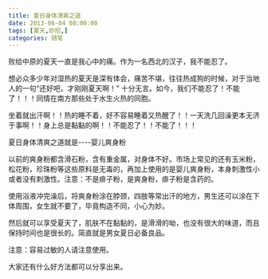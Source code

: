 ```yaml
---
title: 夏日身体清爽之道
date: 2013-06-04 08:00:00
tags: [夏天,妙招,]
categories: 随笔
---
```


败给中原的夏天一直是我心中的痛。作为一名西北的汉子，我不能忍了。

想必众多少年对湿热的夏天是深有体会，痛苦不堪，往往热成狗的时候，对于当地人的一句“还好吧，才刚刚夏天啊！” 十分无言。如今，我们不能忍了！不能了！！！同情在南方那些处于水生火热的同胞。

坐着就出汗啊！！热的睡不着，好不容易睡着又热醒了！！一天洗几回澡更本无济于事啊！！身上总是黏黏的啊！！不能忍了！！不能了！！！

夏日身体清爽之道就是----婴儿爽身粉

以前的爽身粉都含滑石粉，含有重金属，对身体不好。市场上常见的还有玉米粉，松花粉，珍珠粉等这些原料是无毒的，再加上使用的是婴儿爽身粉，本身刺激性小或者没有刺激性。注意：不是痱子粉，是爽身粉，痱子粉是含药的。

使用浴液冲完澡后，将爽身粉涂在脖颈，四肢等常出汗的地方，男生还可以涂在下体周围，女生就不要了，毕竟构造不同，小心为妙。

然后就可以享受夏天了，肌肤不在黏黏的，是滑滑的呦，也没有很大的味道，而且保持时间也是很长的。简直就是男女夏日必备良品。

注意：容易过敏的人请注意使用。

大家还有什么好方法都可以分享出来。
